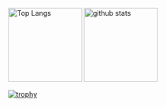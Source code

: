 <p align="left"> 
  <img alt="Top Langs" height="150px" src="https://github-readme-stats.vercel.app/api/top-langs/?username={tsuchidarikuto}&layout=compact&count_private=true&show_icons=true&theme=onedark" />
  <img alt="github stats" height="150px" src="https://github-readme-stats.vercel.app/api?username={tsuchidarikuto}&count_private=true&show_icons=true&show_icons=true&theme=onedark" />
</p>

[![trophy](https://github-profile-trophy.vercel.app/?username={tsuchidarikuto}&theme=onedark&column=7
)](https://github.com/ryo-ma/github-profile-trophy)
